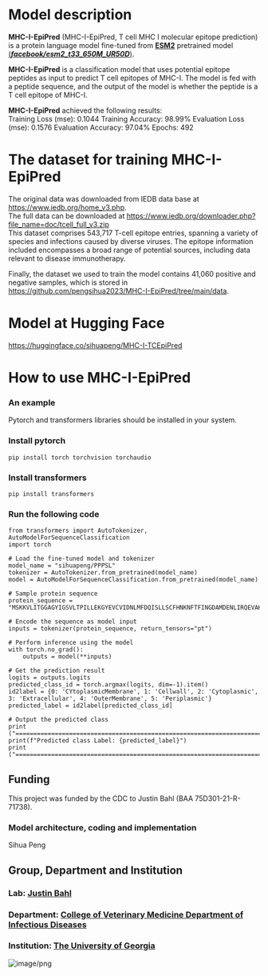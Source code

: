 # Model description
**MHC-I-EpiPred** (MHC-I-EpiPred, T cell MHC I molecular epitope prediction) is a protein language model fine-tuned from [**ESM2**](https://github.com/facebookresearch/esm) pretrained model [(***facebook/esm2_t33_650M_UR50D***)](https://huggingface.co/facebook/esm2_t33_650M_UR50D).    

**MHC-I-EpiPred** is a classification model that uses potential epitope peptides as input to predict T cell epitopes of MHC-I. The model is fed with a peptide sequence, and the output of the model is whether the peptide is a T cell epitope of MHC-I.  

**MHC-I-EpiPred** achieved the following results:  
Training Loss (mse): 0.1044
Training Accuracy: 98.99%
Evaluation Loss (mse): 0.1576
Evaluation Accuracy: 97.04%
Epochs: 492  
# The dataset for training **MHC-I-EpiPred**
The original data was downloaded from IEDB data base at https://www.iedb.org/home_v3.php.  
The full data can be downloaded at  https://www.iedb.org/downloader.php?file_name=doc/tcell_full_v3.zip  
This dataset comprises 543,717 T-cell epitope entries, spanning a variety of species and infections caused by diverse viruses. The epitope information included encompasses a broad range of potential sources, including data relevant to disease immunotherapy.  

Finally, the dataset we used to train the model contains 41,060 positive and negative samples, which is stored in https://github.com/pengsihua2023/MHC-I-EpiPred/tree/main/data.   

# Model at Hugging Face
https://huggingface.co/sihuapeng/MHC-I-TCEpiPred   

# How to use **MHC-I-EpiPred**
### An example
Pytorch and transformers libraries should be installed in your system.  
### Install pytorch
```
pip install torch torchvision torchaudio

```
### Install transformers
```
pip install transformers

```
### Run the following code
```
from transformers import AutoTokenizer, AutoModelForSequenceClassification
import torch

# Load the fine-tuned model and tokenizer
model_name = "sihuapeng/PPPSL"
tokenizer = AutoTokenizer.from_pretrained(model_name)
model = AutoModelForSequenceClassification.from_pretrained(model_name)

# Sample protein sequence
protein_sequence = "MSKKVLITGGAGYIGSVLTPILLEKGYEVCVIDNLMFDQISLLSCFHNKNFTFINGDAMDENLIRQEVAKADIIIPLAALVGAPLCKRNPKLAKMINYEAVKMISDFASPSQIFIYPNTNSGYGIGEKDAMCTEESPLRPISEYGIDKVHAEQYLLDKGNCVTFRLATVFGISPRMRLDLLVNDFTYRAYRDKFIVLFEEHFRRNYIHVRDVVKGFIHGIENYDKMKGQAYNMGLSSANLTKRQLAETIKKYIPDFYIHSANIGEDPDKRDYLVSNTKLEATGWKPDNTLEDGIKELLRAFKMMKVNRFANFN"

# Encode the sequence as model input
inputs = tokenizer(protein_sequence, return_tensors="pt")

# Perform inference using the model
with torch.no_grad():
    outputs = model(**inputs)

# Get the prediction result
logits = outputs.logits
predicted_class_id = torch.argmax(logits, dim=-1).item()
id2label = {0: 'CYtoplasmicMembrane', 1: 'Cellwall', 2: 'Cytoplasmic', 3: 'Extracellular', 4: 'OuterMembrane', 5: 'Periplasmic'}
predicted_label = id2label[predicted_class_id]

# Output the predicted class
print ("===========================================================================================================================================")
print(f"Predicted class Label: {predicted_label}")
print ("===========================================================================================================================================")

```

## Funding
This project was funded by the CDC to Justin Bahl (BAA 75D301-21-R-71738).  
### Model architecture, coding and implementation
Sihua Peng  
## Group, Department and Institution  
### Lab: [Justin Bahl](https://bahl-lab.github.io/)  
### Department: [College of Veterinary Medicine Department of Infectious Diseases](https://vet.uga.edu/education/academic-departments/infectious-diseases/)  
### Institution: [The University of Georgia](https://www.uga.edu/)  

![image/png](https://cdn-uploads.huggingface.co/production/uploads/64c56e2d2d07296c7e35994f/2rlokZM1FBTxibqrM8ERs.png)
